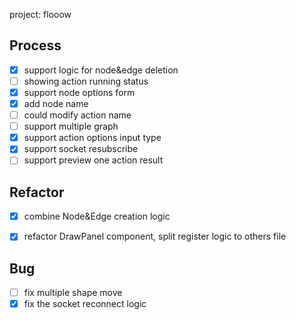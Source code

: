 project: flooow


## Process
- [X] support logic for node&edge deletion
- [ ] showing action running status
- [X] support node options form
- [X] add node name
- [ ] could modify action name
- [ ] support multiple graph
- [X] support action options input type
- [X] support socket resubscribe
- [ ] support preview one action result

## Refactor
- [X] combine Node&Edge creation logic
- [X] refactor DrawPanel component, split register logic to others file


## Bug
- [ ] fix multiple shape move
- [X] fix the socket reconnect logic
